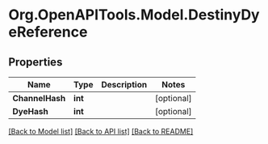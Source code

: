 # Org.OpenAPITools.Model.DestinyDyeReference

## Properties

Name | Type | Description | Notes
------------ | ------------- | ------------- | -------------
**ChannelHash** | **int** |  | [optional] 
**DyeHash** | **int** |  | [optional] 

[[Back to Model list]](../README.md#documentation-for-models) [[Back to API list]](../README.md#documentation-for-api-endpoints) [[Back to README]](../README.md)

